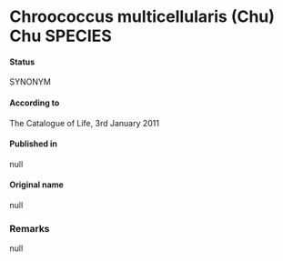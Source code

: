 # Chroococcus multicellularis (Chu) Chu SPECIES

#### Status
SYNONYM

#### According to
The Catalogue of Life, 3rd January 2011

#### Published in
null

#### Original name
null

### Remarks
null